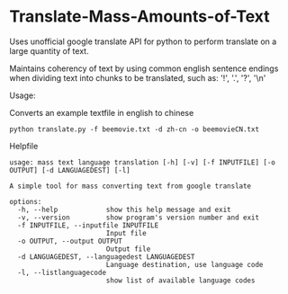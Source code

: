 # Translate-Mass-Amounts-of-Text
Uses unofficial google translate API for python to perform translate on a large quantity of text.

Maintains coherency of text by using common english sentence endings when dividing text into chunks to be translated, such as: '!', '.', '?', '\n'

Usage:

Converts an example textfile in english to chinese

```
python translate.py -f beemovie.txt -d zh-cn -o beemovieCN.txt 

```

Helpfile

```                                  
usage: mass text language translation [-h] [-v] [-f INPUTFILE] [-o OUTPUT] [-d LANGUAGEDEST] [-l]

A simple tool for mass converting text from google translate

options:
  -h, --help            show this help message and exit
  -v, --version         show program's version number and exit
  -f INPUTFILE, --inputfile INPUTFILE
                        Input file
  -o OUTPUT, --output OUTPUT
                        Output file
  -d LANGUAGEDEST, --languagedest LANGUAGEDEST
                        Language destination, use language code
  -l, --listlanguagecode
                        show list of available language codes

```

